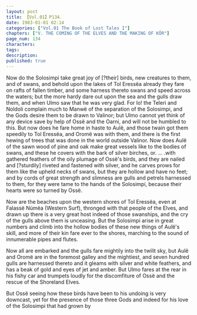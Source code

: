 ```yaml
---
layout: post
title: 【Vol.01】P134.
date: 1983-01-01 02:14
categories: ["Vol.01 The Book of Lost Tales I"]
chapters: ["V. THE COMING OF THE ELVES AND THE MAKING OF KÔR"]
page_num: 134
characters: 
tags: 
description: 
published: true
---
```


Now do the Solosimpi take great joy of [?their] birds, new creatures to them, and of swans, and behold upon the lakes of Tol Eressëa already they fare on rafts of fallen timber, and some harness thereto swans and speed across the waters; but the more hardy dare out upon the sea and the gulls draw them, and when Ulmo saw that he was very glad. For lo! the Teleri and Noldoli complain much to Manwë of the separation of the Solosimpi, and the Gods desire them to be drawn to Valinor; but Ulmo cannot yet think of any device save by help of Ossë and the Oarni, and will not be humbled to this. But now does he fare home in haste to Aulë, and those twain got them speedily to Tol Eressëa, and Oromë was with them, and there is the first hewing of trees that was done in the world outside Valinor. Now does Aulë of the sawn wood of pine and oak make great vessels like to the bodies of swans, and these he covers with the bark of silver birches, or. ... .with gathered feathers of the oily plumage of Ossë's birds, and they are nailed and [?sturdily] riveted and fastened with silver, and he carves prows for them like the upheld necks of swans, but they are hollow and have no feet; and by cords of great strength and slimness are gulls and petrels harnessed to them, for they were tame to the hands of the Solosimpi, because their hearts were so turned by Ossë.

Now are the beaches upon the western shores of Tol Eressëa, even at Falassë Númëa (Western Surf), thronged with that people of the Elves, and drawn up there is a very great host indeed of those swanships, and the cry of the gulls above them is unceasing. But the Solosimpi arise in great numbers and climb into the hollow bodies of these new things of Aulë's skill, and more of their kin fare ever to the shores, marching to the sound of innumerable pipes and flutes.

Now all are embarked and the gulls fare mightily into the twilit sky, but Aulë and Oromë are in the foremost galley and the mightiest, and seven hundred gulls are harnessed thereto and it gleams with silver and white feathers, and has a beak of gold and eyes of jet and amber. But Ulmo fares at the rear in his fishy car and trumpets loudly for the discomfiture of Ossë and the rescue of the Shoreland Elves.

But Ossë seeing how these birds have been to his undoing is very downcast, yet for the presence of those three Gods and indeed for his love of the Solosimpi that had grown by

